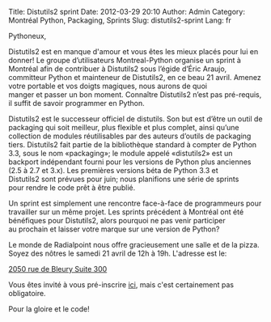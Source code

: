 Title: Distutils2 sprint
Date: 2012-03-29 20:10
Author: Admin
Category: Montréal Python, Packaging, Sprints
Slug: distutils2-sprint
Lang: fr

Pythoneux,

Distutils2 est en manque d'amour et vous êtes les mieux placés pour lui
en donner! Le groupe d’utilisateurs Montreal-Python organise un sprint à
Montréal afin de contribuer à Distutils2 sous l’égide d’Éric Araujo,
committeur Python et mainteneur de Distutils2, en ce beau 21 avril.
Amenez votre portable et vos doigts magiques, nous aurons de quoi
manger et passer un bon moment. Connaître Distutils2 n’est pas
pré-requis, il suffit de savoir programmer en Python.

Distutils2 est le successeur officiel de distutils. Son but est d’être
un outil de packaging qui soit meilleur, plus flexible et plus complet,
ainsi qu’une collection de modules réutilisables par des auteurs
d’outils de packaging tiers. Distutils2 fait partie de la bibliothèque
standard à compter de Python 3.3, sous le nom «packaging»; le module
appelé «distutils2» est un backport indépendant fourni pour les versions
de Python plus anciennes (2.5 à 2.7 et 3.x). Les premières versions béta
de Python 3.3 et Distutils2 sont prévues pour juin; nous planifions une
série de sprints pour rendre le code prêt à être publié.

Un sprint est simplement une rencontre face-à-face de programmeurs pour
travailler sur un même projet. Les sprints précédent à Montréal ont été
bénéfiques pour Distutils2, alors pourquoi ne pas venir participer
au prochain et laisser votre marque sur une version de Python?

Le monde de Radialpoint nous offre gracieusement une salle et de la
pizza. Soyez des nôtres le samedi 21 avril de 12h à 19h. L'adresse est
le:

[2050 rue de Bleury Suite 300][]

Vous êtes invité à vous pré-inscrire [ici][], mais c'est certainement
pas obligatoire.

Pour la gloire et le code!<!--:-->

  [2050 rue de Bleury Suite 300]: http://g.co/maps/cuaxc
  [ici]: http://www.eventbrite.ca/event/3261945567
